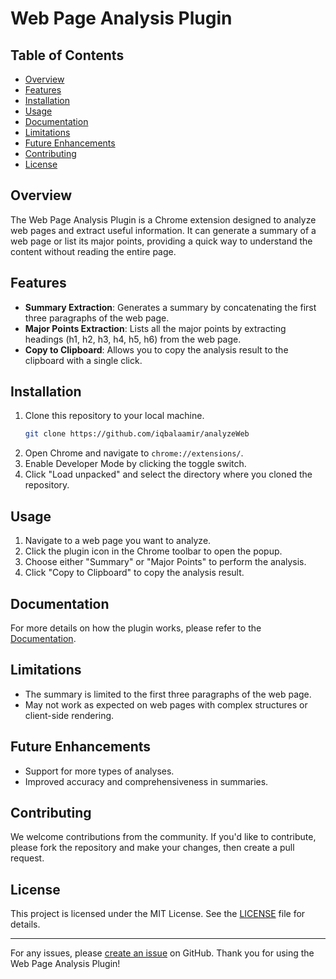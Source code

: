 # Web Page Analysis Plugin

## Table of Contents

- [Overview](#overview)
- [Features](#features)
- [Installation](#installation)
- [Usage](#usage)
- [Documentation](#documentation)
- [Limitations](#limitations)
- [Future Enhancements](#future-enhancements)
- [Contributing](#contributing)
- [License](#license)

## Overview

The Web Page Analysis Plugin is a Chrome extension designed to analyze web pages and extract useful information. It can generate a summary of a web page or list its major points, providing a quick way to understand the content without reading the entire page.


## Features

- **Summary Extraction**: Generates a summary by concatenating the first three paragraphs of the web page.
- **Major Points Extraction**: Lists all the major points by extracting headings (h1, h2, h3, h4, h5, h6) from the web page.
- **Copy to Clipboard**: Allows you to copy the analysis result to the clipboard with a single click.

## Installation

1. Clone this repository to your local machine.
    ```bash
    git clone https://github.com/iqbalaamir/analyzeWeb
    ```
2. Open Chrome and navigate to `chrome://extensions/`.
3. Enable Developer Mode by clicking the toggle switch.
4. Click "Load unpacked" and select the directory where you cloned the repository.

## Usage

1. Navigate to a web page you want to analyze.
2. Click the plugin icon in the Chrome toolbar to open the popup.
3. Choose either "Summary" or "Major Points" to perform the analysis.
4. Click "Copy to Clipboard" to copy the analysis result.

## Documentation

For more details on how the plugin works, please refer to the [Documentation](./DOCUMENTATION.md).

## Limitations

- The summary is limited to the first three paragraphs of the web page.
- May not work as expected on web pages with complex structures or client-side rendering.

## Future Enhancements

- Support for more types of analyses.
- Improved accuracy and comprehensiveness in summaries.

## Contributing

We welcome contributions from the community. If you'd like to contribute, please fork the repository and make your changes, then create a pull request.

## License

This project is licensed under the MIT License. See the [LICENSE](./LICENSE) file for details.

---

For any issues, please [create an issue](https://github.com/yourusername/WebPageAnalysisPlugin/issues) on GitHub. Thank you for using the Web Page Analysis Plugin!
